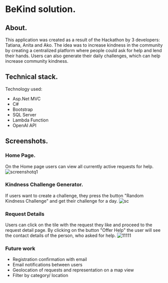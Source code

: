 # BeKind solution.

## About.
This application was created as a result of the Hackathon by 3 developers: Tatiana, Anita and Ako. The idea was to increase kindness in the community by creating a centralized platform where people could ask for help and lend their hands.
Users can also generate their daily challenges, which can help increase community kindness.

## Technical stack.
Technology used:
-	Asp.Net MVC
-	C#
-	Bootstrap
-	SQL Server
-	Lambda Function
-	OpenAI API
## Screenshots.
### Home Page.
On the Home page users can view all currently active requests for help.
![screenshotq1](https://github.com/TatianaPas/Beekind/assets/81549043/59f8547a-bb61-4aab-9b05-ff461a0de199)

### Kindness Challenge Generator.
If users want to create a challenge, they press the button "Random Kindness Challenge" and get their challenge for a day.
![sc](https://github.com/TatianaPas/Beekind/assets/81549043/25ada53b-7e84-4da9-a0c5-75cc8bd3533f)


### Request Details
Users can click on the tile with the request they like and proceed to the request detail page. By clicking on the button "Offer Help" the user will see the contact details of the person, who asked for help.
![11111](https://github.com/TatianaPas/Beekind/assets/81549043/bd326595-b56a-4b8a-b18c-4694b689a663)


### Future work
- Registration confirmation with email
- Email notifications between users
- Geolocation of requests and representation on a map view
- Filter by category/ location



